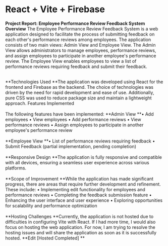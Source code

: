 # React + Vite + Firebase


**Project Report: Employee Performance Review Feedback System
Overview**
The Employee Performance Review Feedback System is a web application designed to facilitate the process of submitting feedback on each other's performance reviews among employees. The application consists of two main views: Admin View and Employee View. The Admin View allows administrators to manage employees, performance reviews, and assign employees to participate in another employee's performance review. The Employee View enables employees to view a list of performance reviews requiring feedback and submit their feedback.
<br>
<br>

**Technologies Used
**The application was developed using React for the frontend and Firebase as the backend. The choice of technologies was driven by the need for rapid development and ease of use. Additionally, pure CSS was used to reduce package size and maintain a lightweight approach.
Features Implemented
<br>
<br>
The following features have been implemented:
**Admin View
**• Add employees
• View employees
• Add performance reviews
• View performance reviews
• Assign employees to participate in another employee's performance review
<br>
<br>
**Employee View
**• List of performance reviews requiring feedback
• Submit Feedback (partial implementation, pending completion)
<br>
<br>
**Responsive Design
**The application is fully responsive and compatible with all devices, ensuring a seamless user experience across various platforms.
<br>
<br>
**Scope of Improvement
**While the application has made significant progress, there are areas that require further development and refinement. These include:
• Implementing edit functionality for employees and performance reviews
• Completing the feedback submission feature
• Enhancing the user interface and user experience
• Exploring opportunities for scalability and performance optimization
<br>
<br>
**Hosting Challenges
**Currently, the application is not hosted due to difficulties in configuring Vite with React. If I had more time, I would also focus on hosting the web application. For now, I am trying to resolve the hosting issues and will share the application as soon as it is successfully hosted.
**Edit [Hosted Completed]
**
